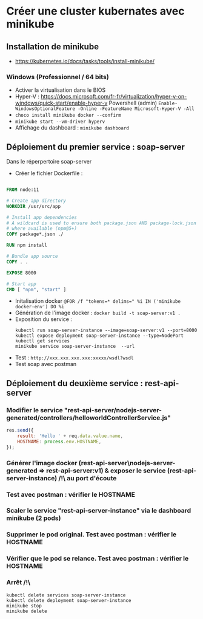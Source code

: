 # Créer une cluster kubernates avec minikube

## Installation de minikube

- https://kubernetes.io/docs/tasks/tools/install-minikube/

### Windows (Professionnel / 64 bits)

- Activer la virtualisation dans le BIOS
- Hyper-V : https://docs.microsoft.com/fr-fr/virtualization/hyper-v-on-windows/quick-start/enable-hyper-v
  Powershell (admin) `Enable-WindowsOptionalFeature -Online -FeatureName Microsoft-Hyper-V -All`
- `choco install minikube docker --confirm`
- `minikube start --vm-driver hyperv`
- Affichage du dashboard : `minikube dashboard`

## Déploiement du premier service : soap-server

Dans le réperpertoire soap-server

- Créer le fichier Dockerfile :
```Dockerfile

FROM node:11

# Create app directory
WORKDIR /usr/src/app

# Install app dependencies
# A wildcard is used to ensure both package.json AND package-lock.json are copied
# where available (npm@5+)
COPY package*.json ./

RUN npm install

# Bundle app source
COPY . .

EXPOSE 8000

# Start app
CMD [ "npm", "start" ]
```

- Initalisation docker `@FOR /f "tokens=* delims=" %i IN ('minikube docker-env') DO %i`
- Génération de l'image docker : `docker build -t soap-server:v1 .`
- Exposition du service : 
    ```shell
    kubectl run soap-server-instance --image=soap-server:v1 --port=8000
    kubectl expose deployment soap-server-instance --type=NodePort
    kubectl get services
    minikube service soap-server-instance  --url
    ```
- Test : `http://xxx.xxx.xxx.xxx:xxxxx/wsdl?wsdl`
- Test soap avec postman

## Déploiement du deuxième service : rest-api-server

### Modifier le service "rest-api-server/nodejs-server-generated/controllers/helloworldControllerService.js"

```js
res.send({
    result: 'Hello ' + req.data.value.name,
    HOSTNAME: process.env.HOSTNAME,
});
```

### Générer l'image docker (rest-api-server\nodejs-server-generated => rest-api-server:v1) & exposer le service (rest-api-server-instance) /!\ au port d'écoute

### Test avec postman : vérifier le HOSTNAME

### Scaler le service "rest-api-server-instance" via le dashboard minikube (2 pods)

### Supprimer le pod original. Test avec postman : vérifier le HOSTNAME

### Vérifier que le pod se relance. Test avec postman : vérifier le HOSTNAME

### Arrêt /!\

```shell
kubectl delete services soap-server-instance
kubectl delete deployment soap-server-instance
minikube stop
minikube delete
```